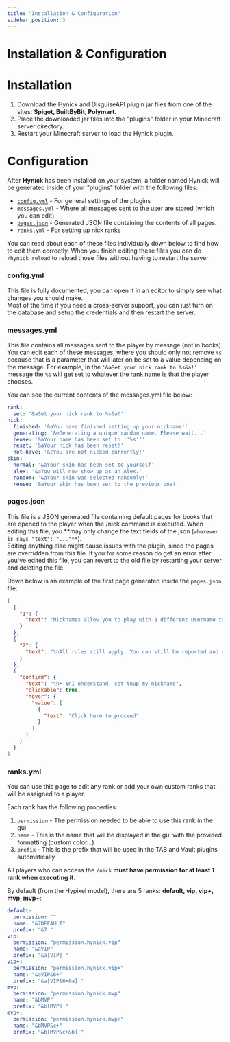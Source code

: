 ```yaml
---
title: "Installation & Configuration"
sidebar_position: 3
---
```


# Installation & Configuration
# Installation
1. Download the Hynick and DisguiseAPI plugin jar files from one of the sites: **Spigot, BuiltByBit, Polymart.**
1. Place the downloaded jar files into the "plugins" folder in your Minecraft server directory.
1. Restart your Minecraft server to load the Hynick plugin.

# Configuration
After **Hynick** has been installed on your system, a folder named Hynick will be generated inside of your "plugins" folder with the following files:
* [`config.yml`](#configyml) - For general settings of the plugins
* [`messages.yml`](#messagesyml) - Where all messages sent to the user are stored (which you can edit)
* [`pages.json`](#pagesjson) - Generated JSON file containing the contents of all pages.
* [`ranks.yml`](#ranksyml) - For setting up nick ranks

You can read about each of these files individually down below to find how to edit them correctly.
When you finish editing these files you can do `/hynick reload` to reload those files without having to restart the server

### config.yml
This file is fully documented, you can open it in an editor to simply see what changes you should make. <br/>
Most of the time if you need a cross-server support, you can just turn on the database and setup the credentials and then restart the server.

### messages.yml
This file contains all messages sent to the player by message (not in books). <br/>
You can edit each of these messages, where you should only not remove `%s` because that is a parameter that will later on be set to a value depending on the message. For example, in the `'&aSet your nick rank to %s&a!'` message the `%s` will get set to whatever the rank name is that the player chooses.

You can see the current contents of the messages.yml file below:
```yml title="messages.yml"
rank:
  set: '&aSet your nick rank to %s&a!'
nick:
  finished: '&aYou have finished setting up your nickname!'
  generating: '&eGenerating a unique random name. Please wait...'
  reuse: '&aYour name has been set to ''%s'''
  reset: '&aYour nick has been reset!'
  not-have: '&cYou are not nicked currently!'
skin:
  normal: '&aYour skin has been set to yourself'
  alex: '&aYou will now show up as an Alex.'
  random: '&aYour skin was selected randomly!'
  reuse: '&aYour skin has been set to the previous one!'
```

### pages.json
This file is a JSON generated file containing default pages for books that are opened to the player when the /nick command is executed.
When editing this file, you **may only change the text fields of the json (`wherever is says "text": "..."**`). <br/>
Editing anything else might cause issues with the plugin, since the pages are overridden from this file.
If you for some reason do get an error after you've edited this file, you can revert to the old file by restarting your server and deleting the file.

Down below is an example of the first page generated inside the `pages.json` file:
```json title="pages.json"
[
  {
    "1": {
      "text": "Nicknames allow you to play with a different username to not get recognized.\n"
    }
  },
  {
    "2": {
      "text": "\nAll rules still apply. You can still be reported and all name history is stored.\n"
    }
  },
  {
    "confirm": {
      "text": "\n➤ §nI understand, set §nup my nickname",
      "clickable": true,
      "hover": {
        "value": [
          {
            "text": "Click here to proceed"
          }
        ]
      }
    }
  }
]
```

### ranks.yml
You can use this page to edit any rank or add your own custom ranks that will be assigned to a player. <br/>

Each rank has the following properties:
1. `permission` - The permission needed to be able to use this rank in the gui
1. `name` - This is the name that will be displayed in the gui with the provided formatting (custom color...)
1. `prefix` - This is the prefix that will be used in the TAB and Vault plugins automatically

All players who can access the `/nick` **must have permission for at least 1 rank when executing it.**

By default (from the Hypixel model), there are 5 ranks: **default, vip, vip+, mvp, mvp+**:

```yml title="ranks.yml"
default:
  permission: ""
  name: "&7DEFAULT"
  prefix: "&7 "
vip:
  permission: "permission.hynick.vip"
  name: "&aVIP"
  prefix: "&a[VIP] "
vip+:
  permission: "permission.hynick.vip+"
  name: "&aVIP&6+"
  prefix: "&a[VIP&6+&a] "
mvp:
  permission: "permission.hynick.mvp"
  name: "&bMVP"
  prefix: "&b[MVP] "
mvp+:
  permission: "permission.hynick.mvp+"
  name: "&bMVP&c+"
  prefix: "&b[MVP&c+&b] "
```




